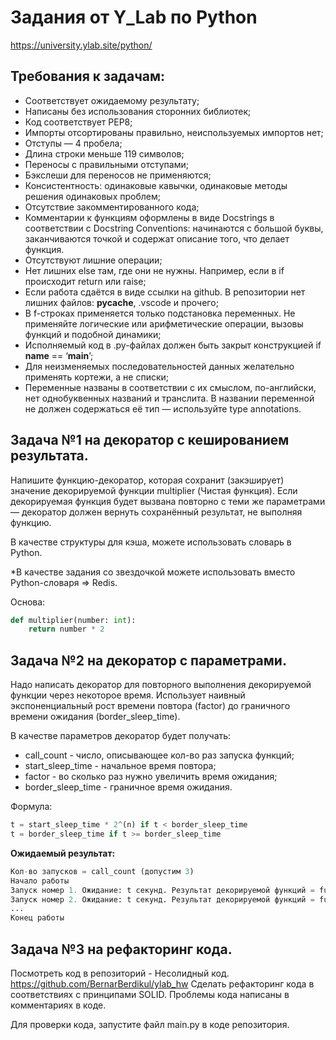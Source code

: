 # Задания от Y_Lab по Python
https://university.ylab.site/python/

## Требования к задачам:
* Соответствует ожидаемому результату;
* Написаны без использования сторонних библиотек;
* Код соответствует PEP8;
* Импорты отсортированы правильно, неиспользуемых импортов нет;
* Отступы — 4 пробела;
* Длина строки меньше 119 символов;
* Переносы с правильными отступами;
* Бэкслеши для переносов не применяются;
* Консистентность: одинаковые кавычки, одинаковые методы решения одинаковых проблем;
* Отсутствие закомментированного кода;
* Комментарии к функциям оформлены в виде Docstrings в соответствии с Docstring Conventions: начинаются с большой буквы, заканчиваются точкой и содержат описание того, что делает функция.
* Отсутствуют лишние операции;
* Нет лишних else там, где они не нужны. Например, если в if происходит return или raise;
* Если работа сдаётся в виде ссылки на github. В репозитории нет лишних файлов: __pycache__, .vscode и прочего;
* В f-строках применяется только подстановка переменных. Не применяйте логические или арифметические операции, вызовы функций и подобной динамики;
* Исполняемый код в .py-файлах должен быть закрыт конструкцией if __name__ == ‘__main__’;
* Для неизменяемых последовательностей данных желательно применять кортежи, а не списки;
* Переменные названы в соответствии с их смыслом, по-английски, нет однобуквенных названий и транслита. В названии переменной не должен содержаться её тип — используйте type annotations.

## Задача №1 на декоратор с кешированием результата.
Напишите функцию-декоратор, которая сохранит (закэширует) значение декорируемой функции multiplier (Чистая функция). Если декорируемая функция будет вызвана повторно с теми же параметрами — декоратор должен вернуть сохранённый результат, не выполняя функцию.

В качестве структуры для кэша, можете использовать словарь в Python.

*В качестве задания со звездочкой можете использовать вместо Python-словаря => Redis.

Основа:
```python
def multiplier(number: int):
    return number * 2
```

## Задача №2 на декоратор с параметрами.
Надо написать декоратор для повторного выполнения декорируемой функции через некоторое время. Использует наивный экспоненциальный рост времени повтора (factor) до граничного времени ожидания (border_sleep_time).

В качестве параметров декоратор будет получать:
* call_count - число, описывающее кол-во раз запуска функций;
* start_sleep_time - начальное время повтора;
* factor - во сколько раз нужно увеличить время ожидания;
* border_sleep_time - граничное время ожидания.

Формула:
```python
t = start_sleep_time * 2^(n) if t < border_sleep_time
t = border_sleep_time if t >= border_sleep_time
```

**Ожидаемый результат:**
```python
Кол-во запусков = call_count (допустим 3)
Начало работы
Запуск номер 1. Ожидание: t секунд. Результат декорируемой функций = func_result.
Запуск номер 2. Ожидание: t секунд. Результат декорируемой функций = func_result.
...
Конец работы
```
## Задача №3 на рефакторинг кода.
Посмотреть код в репозиторий - Несолидный код.
https://github.com/BernarBerdikul/ylab_hw
Cделать рефакторинг кода в соответствиях с принципами SOLID. Проблемы кода написаны в комментариях в коде.

Для проверки кода, запустите файл main.py в коде репозитория.